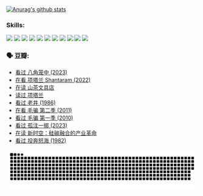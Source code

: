 
[![Anurag's github stats](https://github-readme-stats.vercel.app/api?username=w940853815)](https://github.com/anuraghazra/github-readme-stats)

### Skills:

<code><img height="32" src="https://cdn.jsdelivr.net/npm/simple-icons@v5/icons/python.svg"></code>
<code><img height="32" src="https://cdn.jsdelivr.net/npm/simple-icons@v5/icons/javascript.svg"></code>
<code><img height="32" src="https://cdn.jsdelivr.net/npm/simple-icons@v5/icons/django.svg"></code>
<code><img height="32" src="https://cdn.jsdelivr.net/npm/simple-icons@v5/icons/flask.svg"></code>
<code><img height="32" src="https://cdn.jsdelivr.net/npm/simple-icons@v5/icons/vuetify.svg"></code>
<code><img height="32" src="https://cdn.jsdelivr.net/npm/simple-icons@v5/icons/git.svg"></code>
<code><img height="32" src="https://cdn.jsdelivr.net/npm/simple-icons@v5/icons/docker.svg"></code>
<code><img height="32" src="https://cdn.jsdelivr.net/npm/simple-icons@v5/icons/postgresql.svg"></code>
<code><img height="32" src="https://cdn.jsdelivr.net/npm/simple-icons@v5/icons/elasticsearch.svg"></code>
<code><img height="32" src="https://cdn.jsdelivr.net/npm/simple-icons@v5/icons/macos.svg"></code>
<code><img height="32" src="https://cdn.jsdelivr.net/npm/simple-icons@v5/icons/linux.svg"></code>

### 🗣 豆瓣:

<!-- DOUBAN-ACTIVITIES:START -->
- [看过 八角笼中‎ (2023)](https://www.douban.com/people/136069238/status/4367541707/?_i=94506556)
- [在看 项塔兰 Shantaram‎ (2022)](https://www.douban.com/people/136069238/status/4365497032/?_i=94506556)
- [在读 山茶文具店](https://www.douban.com/people/136069238/status/4364620725/?_i=94506556)
- [读过 项塔兰](https://www.douban.com/people/136069238/status/4364620288/?_i=94506556)
- [看过 老井‎ (1986)](https://www.douban.com/people/136069238/status/4362366672/?_i=94506556)
- [在看 毛骗 第二季‎ (2011)](https://www.douban.com/people/136069238/status/4355752869/?_i=94506557)
- [看过 毛骗 第一季‎ (2010)](https://www.douban.com/people/136069238/status/4355752667/?_i=94506557)
- [看过 孤注一掷‎ (2023)](https://www.douban.com/people/136069238/status/4354774568/?_i=94506557)
- [在读 新时空：硅碳融合的产业革命](https://www.douban.com/people/136069238/status/4348545149/?_i=94506557)
- [看过 投奔怒海‎ (1982)](https://www.douban.com/people/136069238/status/4336696255/?_i=94506557)
<!-- DOUBAN-ACTIVITIES:END -->


![Snake animation](https://raw.githubusercontent.com/w940853815/w940853815/output/github-contribution-grid-snake.svg)

<!--
**w940853815/w940853815** is a ✨ _special_ ✨ repository because its `README.md` (this file) appears on your GitHub profile.

Here are some ideas to get you started:

- 🔭 I’m currently working on ...
- 🌱 I’m currently learning ...
- 👯 I’m looking to collaborate on ...
- 🤔 I’m looking for help with ...
- 💬 Ask me about ...
- 📫 How to reach me: ...
- 😄 Pronouns: ...
- ⚡ Fun fact: ...
-->
